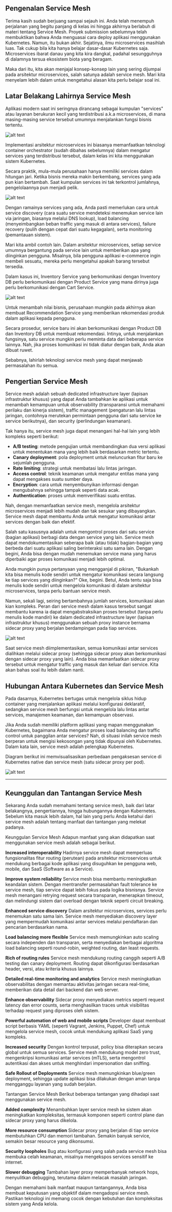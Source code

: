 ## Pengenalan Service Mesh

Terima kasih sudah berjuang sampai sejauh ini. Anda telah menempuh perjalanan yang begitu panjang di kelas ini hingga akhirnya berlabuh di materi tentang Service Mesh. Proyek submission sebelumnya telah membuktikan bahwa Anda menguasai cara deploy aplikasi menggunakan Kubernetes. Namun, itu bukan akhir. Sejatinya, ilmu microservices masihlah luas. Tak cukup bila kita hanya belajar dasar-dasar Kubernetes saja. Microservices ibarat danau yang kita kira dangkal, padahal sesungguhnya di dalamnya tersua ekosistem biota yang beragam.

Maka dari itu, kita akan menjajal konsep-konsep lain yang sering dijumpai pada arsitektur microservices, salah satunya adalah service mesh. Mari kita menyelam lebih dalam untuk mengetahui alasan kita perlu belajar soal ini.

## Latar Belakang Lahirnya Service Mesh

Aplikasi modern saat ini seringnya dirancang sebagai kumpulan "services" atau layanan berukuran kecil yang terdistribusi a.k.a microservices, di mana masing-masing service tersebut umumnya menjalankan fungsi bisnis tertentu.

![alt text](images/0_readme/image.png)

Implementasi arsitektur microservices ini biasanya memanfaatkan teknologi container orchestrator (sudah dibahas sebelumnya) dalam mengatur services yang terdistribusi tersebut, dalam kelas ini kita menggunakan sistem Kubernetes.

Secara praktik, mula-mula perusahaan hanya memiliki services dalam hitungan jari. Ketika bisnis mereka makin berkembang, services yang ada pun kian bertambah. Saat kumpulan services ini tak terkontrol jumlahnya, pengelolaannya pun menjadi pelik.

![alt text](images/0_readme/image-1.png)

Dengan ramainya services yang ada, Anda pasti memerlukan cara untuk service discovery (cara suatu service mendeteksi menemukan service lain via jaringan, biasanya melalui DNS lookup), load balancing (menyeimbangkan beban traffic yang masuk di antara services), failure recovery (pulih dengan cepat dari suatu kegagalan), serta monitoring (pemantauan sistem).

Mari kita ambil contoh lain. Dalam arsitektur microservices, setiap service umumnya bergantung pada service lain untuk memberikan apa yang diinginkan pengguna. Misalnya, bila pengguna aplikasi e-commerce ingin membeli sesuatu, mereka perlu mengetahui apakah barang tersebut tersedia.

Dalam kasus ini, Inventory Service yang berkomunikasi dengan Inventory DB perlu berkomunikasi dengan Product Service yang mana dirinya juga perlu berkomunikasi dengan Cart Service.

![alt text](images/0_readme/image-2.png)

Untuk menambah nilai bisnis, perusahaan mungkin pada akhirnya akan membuat Recommendation Service yang memberikan rekomendasi produk dalam aplikasi kepada pengguna.

Secara prosedur, service baru ini akan berkomunikasi dengan Product DB dan Inventory DB untuk membuat rekomendasi. Intinya, untuk menjalankan fungsinya, satu service mungkin perlu meminta data dari beberapa service lainnya. Nah, jika proses komunikasi ini tidak diatur dengan baik, Anda akan dibuat ruwet.

Sebabnya, lahirlah teknologi service mesh yang dapat menjawab permasalahan itu semua.

## Pengertian Service Mesh

Service mesh adalah sebuah dedicated infrastructure layer (lapisan infrastruktur khusus) yang dapat Anda tambahkan ke aplikasi untuk menambah kemampuan untuk observability (transparansi untuk memahami perilaku dan kinerja sistem), traffic management (pengaturan lalu lintas jaringan, contohnya merutekan permintaan pengguna dari satu service ke service berikutnya), dan security (perlindungan keamanan).

Tak hanya itu, service mesh juga dapat menangani hal-hal lain yang lebih kompleks seperti berikut:

- **A/B testing**: metode pengujian untuk membandingkan dua versi aplikasi untuk menentukan mana yang lebih baik berdasarkan metric tertentu.
- **Canary deployment**: pola deployment untuk meluncurkan fitur baru ke sejumlah pengguna.
- **Rate limiting**: strategi untuk membatasi lalu lintas jaringan.
- **Access control**: teknik keamanan untuk mengatur entitas mana yang dapat mengakses suatu sumber daya.
- **Encryption**: cara untuk menyembunyikan informasi dengan mengubahnya sehingga tampak seperti data acak.
- **Authentication**: proses untuk memverifikasi suatu entitas.

Nah, dengan memanfaatkan service mesh, mengelola arsitektur microservices menjadi lebih mudah dan tak sesukar yang dibayangkan. Service mesh dapat membantu Anda untuk mengatur komunikasi antar services dengan baik dan efektif.

Salah satu kasusnya adalah untuk mengontrol proses dari satu service (bagian aplikasi) berbagi data dengan service yang lain. Service mesh dapat mendokumentasikan seberapa baik (atau tidak) bagian-bagian yang berbeda dari suatu aplikasi saling berinteraksi satu sama lain. Dengan begini, Anda bisa dengan mudah menemukan service mana yang harus diperbaiki agar proses komunikasi menjadi lebih optimal.

Anda mungkin punya pertanyaan yang mengganjal di pikiran, "Bukankah kita bisa menulis kode sendiri untuk mengatur komunikasi secara langsung ke tiap services yang diinginkan?" Oke, begini. Betul, Anda tentu saja bisa menulis kode sendiri untuk mengelola komunikasi di dalam arsitektur microservices, tanpa perlu bantuan service mesh.

Namun, sekali lagi, seiring bertambahnya jumlah services, komunikasi akan kian kompleks. Peran dari service mesh dalam kasus tersebut sangat membantu karena ia dapat mengabstraksikan proses tersebut (tanpa perlu menulis kode mandiri) ke dalam dedicated infrastructure layer (lapisan infrastruktur khusus) menggunakan sebuah proxy instance bernama sidecar proxy yang berjalan berdampingan pada tiap services.

![alt text](images/0_readme/image-3.png)

Saat service mesh diimplementasikan, semua komunikasi antar services dialihkan melalui sidecar proxy (sehingga sidecar proxy akan berkomunikasi dengan sidecar proxy yang lain). Anda bisa memanfaatkan sidecar proxy tersebut untuk mengatur traffic yang masuk dan keluar dari service. Kita akan bahas soal itu lebih dalam nanti.

## Hubungan Antara Kubernetes dan Service Mesh

Pada dasarnya, Kubernetes bertugas untuk mengelola siklus hidup container yang menjalankan aplikasi melalui konfigurasi deklaratif, sedangkan service mesh berfungsi untuk mengelola lalu lintas antar services, manajemen keamanan, dan kemampuan observasi.

Jika Anda sudah memiliki platform aplikasi yang mapan menggunakan Kubernetes, bagaimana Anda mengatur proses load balancing dan traffic control untuk panggilan antar services? Nah, di situasi inilah service mesh berperan untuk mengisi kekosongan yang tidak dipunyai oleh Kubernetes. Dalam kata lain, service mesh adalah pelengkap Kubernetes.

Diagram berikut ini memvisualisasikan perbedaan pengaksesan service di Kubernetes native dan service mesh (satu sidecar proxy per pod).

![alt text](images/0_readme/image-4.png)

---

## Keunggulan dan Tantangan Service Mesh

Sekarang Anda sudah memahami tentang service mesh, baik dari latar belakangnya, pengertiannya, hingga hubungannya dengan Kubernetes. Sebelum kita masuk lebih dalam, hal lain yang perlu Anda ketahui dari service mesh adalah tentang manfaat dan tantangan yang melekat padanya.

Keunggulan Service Mesh
Adapun manfaat yang akan didapatkan saat menggunakan service mesh adalah sebagai berikut.

**Increased interoperability**
Hadirnya service mesh dapat memperluas fungsionalitas fitur routing (perutean) pada arsitektur microservices untuk mendukung berbagai kode aplikasi yang disuguhkan ke pengguna web, mobile, dan SaaS (Software as a Service).

**Improve system reliability**
Service mesh bisa membantu meningkatkan keandalan sistem. Dengan mentransfer permasalahan fault tolerance ke service mesh, tiap service dapat lebih fokus pada logika bisnisnya. Service mesh menangani retrying request secara transparan, menerapkan timeout, dan melindungi sistem dari overload dengan teknik seperti circuit breaking.

**Enhanced service discovery**
Dalam arsitektur microservices, services perlu menemukan satu sama lain. Service mesh menyediakan discovery layer yang mempermudah komunikasi antar services melalui pendaftaran dan pencarian berdasarkan nama.

**Load balancing more flexible**
Service mesh memungkinkan auto scaling secara independen dan transparan, serta menyediakan berbagai algoritma load balancing seperti round-robin, weighted routing, dan least requests.

**Rich of routing rules**
Service mesh mendukung routing canggih seperti A/B testing dan canary deployment. Routing dapat dikonfigurasi berdasarkan header, versi, atau kriteria khusus lainnya.

**Detailed real-time monitoring and analytics**
Service mesh meningkatkan observabilitas dengan memantau aktivitas jaringan secara real-time, memberikan data detail dari backend dan web server.

**Enhance observability**
Sidecar proxy menyediakan metrics seperti request latency dan error counts, serta menghasilkan traces untuk visibilitas terhadap request yang diproses oleh sistem.

**Powerful automation of web and mobile scripts**
Developer dapat membuat script berbasis YAML (seperti Vagrant, Jenkins, Puppet, Chef) untuk mengelola service mesh, cocok untuk mendukung aplikasi SaaS yang kompleks.

**Increased security**
Dengan kontrol terpusat, policy bisa diterapkan secara global untuk semua services. Service mesh mendukung model zero trust, mengenkripsi komunikasi antar services (mTLS), serta mengontrol autentikasi dan akses untuk menghindari impersonation dan sniffing.

**Safe Rollout of Deployments**
Service mesh memungkinkan blue/green deployment, sehingga update aplikasi bisa dilakukan dengan aman tanpa mengganggu layanan yang sudah berjalan.

Tantangan Service Mesh
Berikut beberapa tantangan yang dihadapi saat menggunakan service mesh.

**Added complexity**
Menambahkan layer service mesh ke sistem akan meningkatkan kompleksitas, termasuk komponen seperti control plane dan sidecar proxy yang harus dikelola.

**More resource consumption**
Sidecar proxy yang berjalan di tiap service membutuhkan CPU dan memori tambahan. Semakin banyak service, semakin besar resource yang dikonsumsi.

**Security loopholes**
Bug atau konfigurasi yang salah pada service mesh bisa membuka celah keamanan, misalnya mengekspos services sensitif ke internet.

**Slower debugging**
Tambahan layer proxy memperbanyak network hops, menyulitkan debugging, terutama dalam melacak masalah jaringan.

Dengan memahami baik manfaat maupun tantangannya, Anda bisa membuat keputusan yang objektif dalam mengadopsi service mesh. Pastikan teknologi ini memang cocok dengan kebutuhan dan kompleksitas sistem yang Anda kelola.